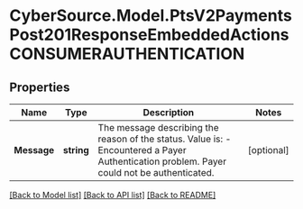 # CyberSource.Model.PtsV2PaymentsPost201ResponseEmbeddedActionsCONSUMERAUTHENTICATION
## Properties

Name | Type | Description | Notes
------------ | ------------- | ------------- | -------------
**Message** | **string** | The message describing the reason of the status. Value is: - Encountered a Payer Authentication problem. Payer could not be authenticated.  | [optional] 

[[Back to Model list]](../README.md#documentation-for-models) [[Back to API list]](../README.md#documentation-for-api-endpoints) [[Back to README]](../README.md)

